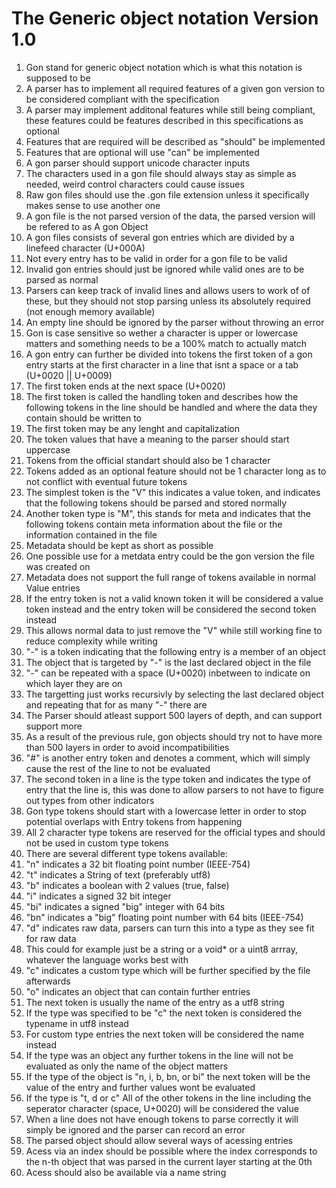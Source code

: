 # The Generic object notation Version 1.0
1. Gon stand for generic object notation which is what this notation is supposed to be
2. A parser has to implement all required features of a given gon version to be considered compliant with the specification
3. A parser may implement additonal features while still being compliant, these features could be features described in this specifications as optional
4. Features that are required will be described as "should" be implemented
5. Features that are optional will use "can" be implemented
6. A gon parser should support unicode character inputs
7. The characters used in a gon file should always stay as simple as needed, weird control characters could cause issues
8. Raw gon files should use the .gon file extension unless it specifically makes sense to use another one
9. A gon file is the not parsed version of the data, the parsed version will be refered to as A gon Object
10. A gon files consists of several gon entries which are divided by a linefeed character (U+000A)
11. Not every entry has to be valid in order for a gon file to be valid
12. Invalid gon entries should just be ignored while valid ones are to be parsed as normal
13. Parsers can keep track of invalid lines and allows users to work of of these, but they should not stop parsing unless its absolutely required (not enough memory available)
14. An empty line should be ignored by the parser without throwing an error
15. Gon is case sensitive so wether a character is upper or lowercase matters and something needs to be a 100% match to actually match
16. A gon entry can further be divided into tokens the first token of a gon entry starts at the first character in a line that isnt a space or a tab (U+0020 || U+0009)
17. The first token ends at the next space (U+0020)
18. The first token is called the handling token and describes how the following tokens in the line should be handled and where the data they contain should be written to
19. The first token may be any lenght and capitalization
20. The token values that have a meaning to the parser should start uppercase
21. Tokens from the official standart should also be 1 character
22. Tokens added as an optional feature should not be 1 character long as to not conflict with eventual future tokens
23. The simplest token is the "V" this indicates a value token, and indicates that the following tokens should be parsed and stored normally
24. Another token type is "M", this stands for meta and indicates that the following tokens contain meta information about the file or the information contained in the file
25. Metadata should be kept as short as possible
26. One possible use for a metdata entry could be the gon version the file was created on
27. Metadata does not support the full range of tokens available in normal Value entries
28. If the entry token is not a valid known token it will be considered a value token instead and the entry token will be considered the second token instead
29. This allows normal data to just remove the "V" while still working fine to reduce complexity while writing
30. "-" is a token indicating that the following entry is a member of an object
31. The object that is targeted by "-" is the last declared object in the file
32. "-" can be repeated with a space (U+0020) inbetween to indicate on which layer they are on
33. The targetting just works recursivly by selecting the last declared object and repeating that for as many "-" there are
34. The Parser should atleast support 500 layers of depth, and can support support more
35. As a result of the previous rule, gon objects should try not to have more than 500 layers in order to avoid incompatibilities
36. "#" is another entry token and denotes a comment, which will simply cause the rest of the line to not be evaluated
37. The second token in a line is the type token and indicates the type of entry that the line is, this was done to allow parsers to not have to figure out types from other indicators
38. Gon type tokens should start with a lowercase letter in order to stop potential overlaps with Entry tokens from happening
39. All 2 character type tokens are reserved for the official types and should not be used in custom type tokens
40. There are several different type tokens available:
41. "n" indicates a 32 bit floating point number (IEEE-754)
42. "t" indicates a String of text (preferably utf8)
43. "b" indicates a boolean with 2 values (true, false)
44. "i" indicates a signed 32 bit integer
45. "bi" indicates a signed "big" integer with 64 bits
46. "bn" indicates a "big" floating point number with 64 bits (IEEE-754)
47. "d" indicates raw data, parsers can turn this into a type as they see fit for raw data
48. This could for example just be a string or a void* or a uint8 arrray, whatever the language works best with
49. "c" indicates a custom type which will be further specified by the file afterwards
50. "o" indicates an object that can contain further entries
51. The next token is usually the name of the entry as a utf8 string
52.  If the type was specified to be "c" the next token is considered the typename in utf8 instead
53.  For custom type entries the next token will be considered the name instead
54.  If the type was an object any further tokens in the line will not be evaluated as only the name of the object matters
55.  If the type of the object is "n, i, b, bn, or bi" the next token will be the value of the entry and further values wont be evaluated
56.  If the type is "t, d or c" All of the other tokens in the line including the seperator character (space, U+0020) will be considered the value
57.  When a line does not have enough tokens to parse correctly it will simply be ignored and the parser can record an error
58.  The parsed object should allow several ways of acessing entries
59.  Acess via an index should be possible where the index corresponds to the n-th object that was parsed in the current layer starting at the 0th
60.  Acess should also be available via a name string
